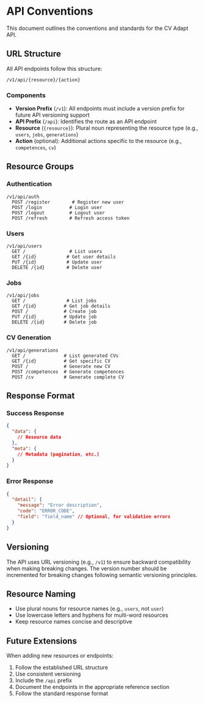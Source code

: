 # API Conventions

This document outlines the conventions and standards for the CV Adapt API.

## URL Structure

All API endpoints follow this structure:
```
/v1/api/{resource}/{action}
```

### Components

- **Version Prefix** (`/v1`): All endpoints must include a version prefix for future API versioning support
- **API Prefix** (`/api`): Identifies the route as an API endpoint
- **Resource** (`{resource}`): Plural noun representing the resource type (e.g., `users`, `jobs`, `generations`)
- **Action** (optional): Additional actions specific to the resource (e.g., `competences`, `cv`)

## Resource Groups

### Authentication
```
/v1/api/auth
  POST /register        # Register new user
  POST /login          # Login user
  POST /logout         # Logout user
  POST /refresh        # Refresh access token
```

### Users
```
/v1/api/users
  GET /                # List users
  GET /{id}           # Get user details
  PUT /{id}           # Update user
  DELETE /{id}        # Delete user
```

### Jobs
```
/v1/api/jobs
  GET /               # List jobs
  GET /{id}          # Get job details
  POST /             # Create job
  PUT /{id}          # Update job
  DELETE /{id}       # Delete job
```

### CV Generation
```
/v1/api/generations
  GET /              # List generated CVs
  GET /{id}          # Get specific CV
  POST /             # Generate new CV
  POST /competences  # Generate competences
  POST /cv           # Generate complete CV
```

## Response Format

### Success Response
```json
{
  "data": {
    // Resource data
  },
  "meta": {
    // Metadata (pagination, etc.)
  }
}
```

### Error Response
```json
{
  "detail": {
    "message": "Error description",
    "code": "ERROR_CODE",
    "field": "field_name" // Optional, for validation errors
  }
}
```

## Versioning

The API uses URL versioning (e.g., `/v1`) to ensure backward compatibility when making breaking changes. The version number should be incremented for breaking changes following semantic versioning principles.

## Resource Naming

- Use plural nouns for resource names (e.g., `users`, not `user`)
- Use lowercase letters and hyphens for multi-word resources
- Keep resource names concise and descriptive

## Future Extensions

When adding new resources or endpoints:

1. Follow the established URL structure
2. Use consistent versioning
3. Include the `/api` prefix
4. Document the endpoints in the appropriate reference section
5. Follow the standard response format
